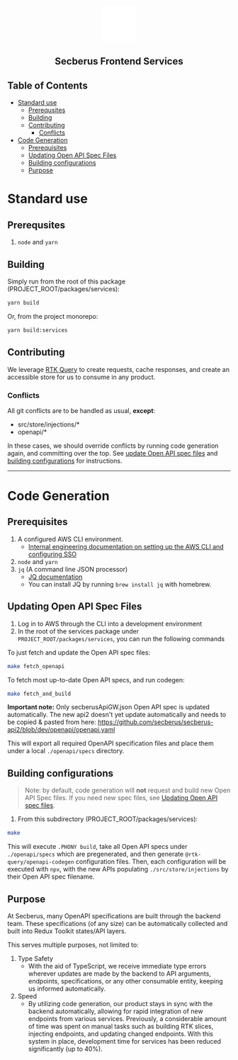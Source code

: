 <!-- PROJECT LOGO -->
<br />
<p align="center">
  <a href="https://github.com/secberus/secberus-app">
    <img src="../../packages/secberus-app/public/secberus-small-logo.png" alt="Logo" width="80" height="80">
  </a>

  <h2 align="center">Secberus Frontend Services</h2>
</p>

<h2>Table of Contents</h2>

- [Standard use](#standard-use)
  - [Prerequsites](#prerequsites)
  - [Building](#building)
  - [Contributing](#contributing)
    - [Conflicts](#conflicts)
- [Code Generation](#code-generation)
  - [Prerequisites](#prerequisites)
  - [Updating Open API Spec Files](#updating-open-api-spec-files)
  - [Building configurations](#building-configurations)
  - [Purpose](#purpose)


# Standard use

## Prerequsites
1. `node` and `yarn`

## Building
Simply run from the root of this package (PROJECT_ROOT/packages/services):
```sh
yarn build
```
Or, from the project monorepo:
```sh
yarn build:services
```

## Contributing
We leverage [RTK Query](https://redux-toolkit.js.org/) to create requests, cache responses, and create an accessible store for us to consume in any product.

### Conflicts
All git conflicts are to be handled as usual, **except**: 
- src/store/injections/*
- openapi/*

In these cases, we should override conflicts by running code generation again, and committing over the top. See [update Open API spec files](#updating-open-api-spec-files) and [building configurations](#building-configurations) for instructions.

---

# Code Generation

## Prerequisites
1. A configured AWS CLI environment.
    - [Internal engineering documentation on setting up the AWS CLI and configuring SSO](https://secberus.atlassian.net/wiki/spaces/ENG/pages/2793570305/Configuring+local+client+to+use+AWS+SSO)
2. `node` and `yarn`
3. `jq` (A command line JSON processor)
    - [JQ documentation](https://stedolan.github.io/jq/)
    - You can install JQ by running `brew install jq` with homebrew.

## Updating Open API Spec Files
1. Log in to AWS through the CLI into a development environment
2. In the root of the services package under `PROJECT_ROOT/packages/services`, you can run the following commands

To just fetch and update the Open API spec files:
```sh
make fetch_openapi
```
To fetch most up-to-date Open API specs, and run codegen:
```sh
make fetch_and_build
```

**Important note:** Only secberusApiGW.json Open API spec is updated automatically. The new api2 doesn't yet update automatically
and needs to be copied & pasted from here: https://github.com/secberus/secberus-api2/blob/dev/openapi/openapi.yaml

This will export all required OpenAPI specification files and place them under a local `./openapi/specs` directory.

## Building configurations
> Note: by default, code generation will **not** request and build new Open API Spec files. If you need new spec files, see [Updating Open API spec files](#updating-open-api-spec-files).
1. From this subdirectory (PROJECT_ROOT/packages/services):
```sh
make
```
This will execute `.PHONY build`, take all Open API specs under `./openapi/specs` which are pregenerated, and then generate `@rtk-query/openapi-codegen` configuration files. Then, each configuration will be executed with `npx`, with the new APIs populating `./src/store/injections` by their Open API spec filename.

## Purpose
At Secberus, many OpenAPI specifications are built through the backend team. These specifications (of any size) can be automatically collected and built into Redux Toolkit states/API layers.

This serves multiple purposes, not limited to:
1. Type Safety
    - With the aid of TypeScript, we receive immediate type errors wherever updates are made by the backend to API arguments, endpoints, specifications, or any other consumable entity, keeping us informed automatically.
2. Speed
    - By utilizing code generation, our product stays in sync with the backend automatically, allowing for rapid integration of new endpoints from various services. Previously, a considerable amount of time was spent on manual tasks such as building RTK slices, injecting endpoints, and updating changed endpoints. With this system in place, development time for services has been reduced significantly (up to 40%).
